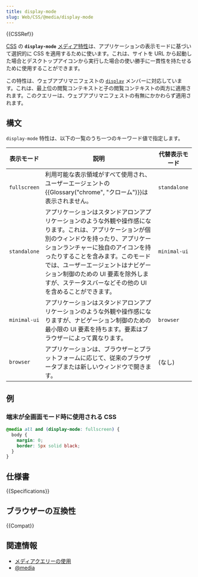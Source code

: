 ```yaml
---
title: display-mode
slug: Web/CSS/@media/display-mode
---
```


{{CSSRef}}

[CSS](/ja/docs/Web/CSS) の **`display-mode`** [メディア特性](/ja/docs/Web/CSS/@media#メディア特性)は、アプリケーションの表示モードに基づいて選択的に CSS を適用するために使います。これは、サイトを URL から起動した場合とデスクトップアイコンから実行した場合の使い勝手に一貫性を持たせるために使用することができます。

この特性は、ウェブアプリマニフェストの [`display`](/ja/docs/Web/Manifest#display) メンバーに対応しています。これは、最上位の閲覧コンテキストと子の閲覧コンテキストの両方に適用されます。このクエリーは、ウェブアプリマニフェストの有無にかかわらず適用されます。

## 構文

`display-mode` 特性は、以下の一覧のうち一つのキーワード値で指定します。

| 表示モード   | 説明                                                                                                                                                                                                                                                                                                                                                         | 代替表示モード |
| ------------ | ------------------------------------------------------------------------------------------------------------------------------------------------------------------------------------------------------------------------------------------------------------------------------------------------------------------------------------------------------------ | -------------- |
| `fullscreen` | 利用可能な表示領域がすべて使用され、ユーザーエージェントの{{Glossary("chrome", "クローム")}}は表示されません。                                                                                                                                                                                                                                               | `standalone`   |
| `standalone` | アプリケーションはスタンドアロンアプリケーションのような外観や操作感になります。これは、アプリケーションが個別のウィンドウを持ったり、アプリケーションランチャーに独自のアイコンを持ったりすることを含みます。このモードでは、ユーザーエージェントはナビゲーション制御のための UI 要素を除外しますが、ステータスバーなどその他の UI を含めることができます。 | `minimal-ui`   |
| `minimal-ui` | アプリケーションはスタンドアロンアプリケーションのような外観や操作感になりますが、ナビゲーション制御のための最小限の UI 要素を持ちます。要素はブラウザーによって異なります。                                                                                                                                                                                 | `browser`      |
| `browser`    | アプリケーションは、ブラウザーとプラットフォームに応じて、従来のブラウザータブまたは新しいウィンドウで開きます。                                                                                                                                                                                                                                             | (なし)         |

## 例

### 端末が全画面モード時に使用される CSS

```css
@media all and (display-mode: fullscreen) {
  body {
    margin: 0;
    border: 5px solid black;
  }
}
```

## 仕様書

{{Specifications}}

## ブラウザーの互換性

{{Compat}}

## 関連情報

- [メディアクエリーの使用](/ja/docs/Web/CSS/Media_Queries/Using_media_queries)
- [@media](/ja/docs/Web/CSS/@media)
